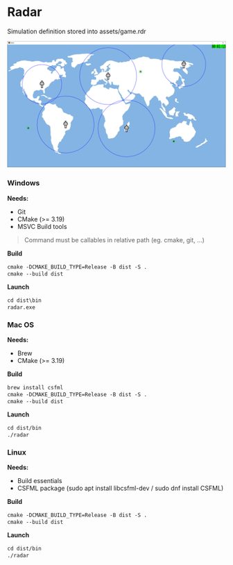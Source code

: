 # Radar

Simulation definition stored into assets/game.rdr

![](medias/demo.png)

### Windows

**Needs:**

- Git
- CMake (>= 3.19)
- MSVC Build tools

> Command must be callables in relative path (eg. cmake, git, ...)

**Build**

```
cmake -DCMAKE_BUILD_TYPE=Release -B dist -S .
cmake --build dist
```

**Launch**

```
cd dist\bin
radar.exe
```

### Mac OS

**Needs:**

- Brew
- CMake (>= 3.19)

**Build**

```
brew install csfml
cmake -DCMAKE_BUILD_TYPE=Release -B dist -S .
cmake --build dist
```

**Launch**

```
cd dist/bin
./radar
```

### Linux

**Needs:**

- Build essentials
- CSFML package (sudo apt install libcsfml-dev / sudo dnf install CSFML)

**Build**

```
cmake -DCMAKE_BUILD_TYPE=Release -B dist -S .
cmake --build dist
```

**Launch**

```
cd dist/bin
./radar
```
